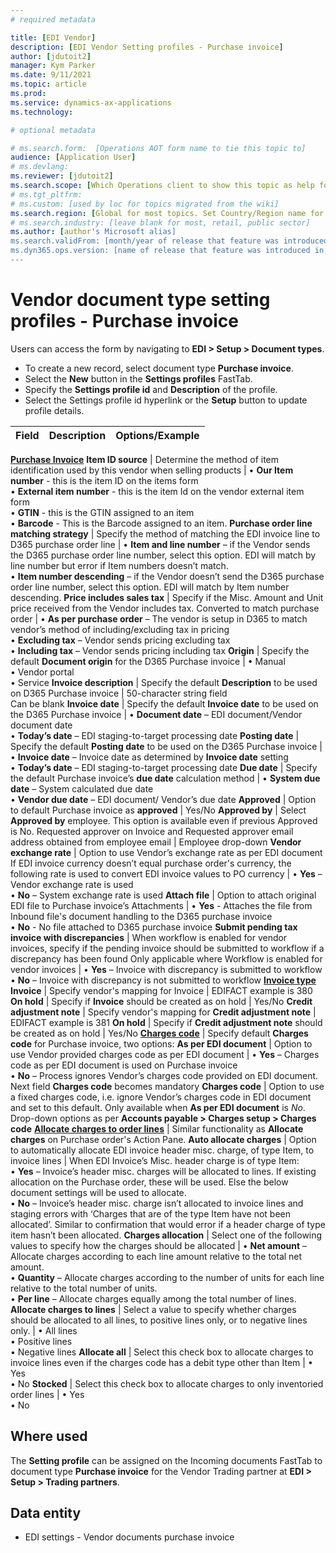 ```yaml
---
# required metadata

title: [EDI Vendor]
description: [EDI Vendor Setting profiles - Purchase invoice]
author: [jdutoit2]
manager: Kym Parker
ms.date: 9/11/2021
ms.topic: article
ms.prod: 
ms.service: dynamics-ax-applications
ms.technology: 

# optional metadata

# ms.search.form:  [Operations AOT form name to tie this topic to]
audience: [Application User]
# ms.devlang: 
ms.reviewer: [jdutoit2]
ms.search.scope: [Which Operations client to show this topic as help for, to be set by content strategist, see list here: https://microsoft.sharepoint.com/teams/DynDoc/_layouts/15/WopiFrame.aspx?sourcedoc={23419e1c-eb64-42e9-aa9b-79875b428718}&action=edit&wd=target%28Core%20Dynamics%20AX%20CP%20requirements%2Eone%7C4CC185C0%2DEFAA%2D42CD%2D94B9%2D8F2A45E7F61A%2FVersions%20list%20for%20docs%20topics%7CC14BE630%2D5151%2D49D6%2D8305%2D554B5084593C%2F%29]
# ms.tgt_pltfrm: 
# ms.custom: [used by loc for topics migrated from the wiki]
ms.search.region: [Global for most topics. Set Country/Region name for localizations]
# ms.search.industry: [leave blank for most, retail, public sector]
ms.author: [author's Microsoft alias]
ms.search.validFrom: [month/year of release that feature was introduced in, in format yyyy-mm-dd]
ms.dyn365.ops.version: [name of release that feature was introduced in, see list here: https://microsoft.sharepoint.com/teams/DynDoc/_layouts/15/WopiFrame.aspx?sourcedoc={23419e1c-eb64-42e9-aa9b-79875b428718}&action=edit&wd=target%28Core%20Dynamics%20AX%20CP%20requirements%2Eone%7C4CC185C0%2DEFAA%2D42CD%2D94B9%2D8F2A45E7F61A%2FVersions%20list%20for%20docs%20topics%7CC14BE630%2D5151%2D49D6%2D8305%2D554B5084593C%2F%29]
---
```


# Vendor document type setting profiles - Purchase invoice

Users can access the form by navigating to **EDI > Setup > Document types**.

- To create a new record, select document type **Purchase invoice**.
- Select the **New** button in the **Settings profiles** FastTab.
- Specify the **Settings profile id** and **Description** of the profile.
- Select the Settings profile id hyperlink or the **Setup** button to update profile details.

**Field**           |	**Description**	                          | **Options/Example**
:-------            |:-------                                   |:----------
<ins>**Purchase Invoice**</ins>
**Item ID source**  |	Determine the method of item identification used by this vendor when selling products	  | •	**Our Item number** - this is the item ID on the items form <br> •	**External item number** - this is the item Id on the vendor external item form <br> •	**GTIN** - this is the GTIN assigned to an item <br> •	**Barcode** - This is the Barcode assigned to an item.
**Purchase order line matching strategy**   |	Specify the method of matching the EDI invoice line to D365 purchase order line |	•	**Item and line number** – if the Vendor sends the D365 purchase order line number, select this option. EDI will match by line number but error if Item numbers doesn’t match. <br> •	**Item number descending** – if the Vendor doesn’t send the D365 purchase order line number, select this option. EDI will match by Item number descending.
**Price includes sales tax**  |	Specify if the Misc. Amount and Unit price received from the Vendor includes tax. Converted to match purchase order	  | •	**As per purchase order** – The vendor is setup in D365 to match vendor’s method of including/excluding tax in pricing <br> •	**Excluding tax** – Vendor sends pricing excluding tax <br> •	**Including tax** – Vendor sends pricing including tax
**Origin**          |	Specify the default **Document origin** for the D365 Purchase invoice   |	•	Manual <br> •	Vendor portal <br> •	Service
**Invoice description** |	Specify the default **Description** to be used on D365 Purchase invoice	  | 50-character string field <br> Can be blank
**Invoice date**    |	Specify the default **Invoice date** to be used on the D365 Purchase invoice  | •	**Document date** – EDI document/Vendor document date <br> •	**Today’s date** – EDI staging-to-target processing date
**Posting date**    |	Specify the default **Posting date** to be used on the D365 Purchase invoice  | •	**Invoice date** – Invoice date as determined by **Invoice date** setting <br> •	**Today’s date** – EDI staging-to-target processing date
**Due date**        |	Specify the default Purchase invoice’s **due date** calculation method	      | •	**System due date** – System calculated due date <br> •	**Vendor due date** – EDI document/ Vendor’s due date
**Approved**        |	Option to default Purchase invoice as **approved**                            |	Yes/No
**Approved by**     |	Select **Approved by** employee. This option is available even if previous Approved is No. Requested approver on Invoice and Requested approver email address obtained from employee email	  | Employee drop-down
**Vendor exchange rate**  |	Option to use Vendor’s exchange rate as per EDI document	If EDI invoice currency doesn’t equal purchase order's currency, the following rate is used to convert EDI invoice values to PO currency  | •	**Yes** – Vendor exchange rate is used  <br> •	**No** – System exchange rate is used
**Attach file**     |	Option to attach original EDI file to Purchase invoice’s Attachments	        | • **Yes** - Attaches the file from Inbound file's document handling to the D365 purchase invoice <br> • **No** - No file attached to D365 purchase invoice
**Submit pending tax invoice with discrepancies** |	When workflow is enabled for vendor invoices, specify if the pending invoice should be submitted to workflow if a discrepancy has been found	Only applicable where Workflow is enabled for vendor invoices | •	**Yes** – Invoice with discrepancy is submitted to workflow <br> •	**No** – Invoice with discrepancy is not submitted to workflow
<ins>**Invoice type**</ins>
**Invoice**         |	Specify vendor's mapping for Invoice	    | EDIFACT example is 380
**On hold**         |	Specify if **Invoice** should be created as on hold	  | Yes/No
**Credit adjustment note**  |	Specify vendor's mapping for **Credit adjustment note**     |	EDIFACT example is 381
**On hold**         |	Specify if **Credit adjustment note** should be created as on hold	| Yes/No
<ins>**Charges code**</ins> | Specify default **Charges code** for Purchase invoice, two options:
**As per EDI document** |	Option to use Vendor provided charges code as per EDI document	| •	**Yes** – Charges code as per EDI document is used on Purchase invoice <br> •	**No** – Process ignores Vendor’s charges code provided on EDI document. Next field **Charges code** becomes mandatory
**Charges code**    |	Option to use a fixed charges code, i.e. ignore Vendor’s charges code in EDI document and set to this default. Only available when **As per EDI document** is _No_.	Drop-down options as per **Accounts payable > Charges setup > Charges code**
<ins>**Allocate charges to order lines**</ins> | Similar functionality as **Allocate charges** on Purchase order's Action Pane.
**Auto allocate charges** |	Option to automatically allocate EDI invoice header misc. charge, of type Item, to invoice lines	| When EDI Invoice’s Misc. header charge is of type Item: <br> •	**Yes** – Invoice’s header misc. charges will be allocated to lines. If existing allocation on the Purchase order, these will be used. Else the below document settings will be used to allocate. <br> •	**No** – Invoice’s header misc. charge isn’t allocated to invoice lines and staging errors with ‘Charges that are of the type Item have not been allocated’. Similar to confirmation that would error if a header charge of type item hasn’t been allocated.
**Charges allocation**  |	Select one of the following values to specify how the charges should be allocated	  | •	**Net amount** – Allocate charges according to each line amount relative to the total net amount. <br> •	**Quantity** – Allocate charges according to the number of units for each line relative to the total number of units. <br> •	**Per line** – Allocate charges equally among the total number of lines.
**Allocate charges to lines**   |	Select a value to specify whether charges should be allocated to all lines, to positive lines only, or to negative lines only.	| •	All lines <br> •	Positive lines <br> •	Negative lines
**Allocate all**        |	Select this check box to allocate charges to invoice lines even if the charges code has a debit type other than Item	| •	Yes <br> •	No
**Stocked**             |	Select this check box to allocate charges to only inventoried order lines	          | •	Yes <br> • No 


## Where used
The **Setting profile** can be assigned on the Incoming documents FastTab to document type **Purchase invoice** for the Vendor Trading partner at **EDI > Setup > Trading partners**.

## Data entity
- EDI settings - Vendor documents purchase invoice

